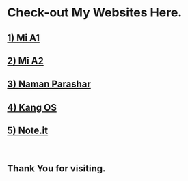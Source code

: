 # Check-out My Websites Here.

## [1) Mi A1](https://nparashar150.github.io/mia1)

## [2) Mi A2](https://nparashar150.github.io/mia2)

## [3) Naman Parashar](https://nparashar150.github.io)

## [4) Kang OS](https://kangos.in/)

## [5) Note.it](https://msms-224ad.web.app/)
<br>

## Thank You for visiting.
